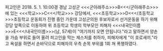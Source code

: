 피고인은 2018. 5. 1. 10:00경 경남 고성군 <<<군아래주소>>>B<<</군아래주소>>>에 있는 <<<학교>>>C<<</학교>>> 강당에서, <<<초등학교>>>D<<</초등학교>>>초등학교 운동회가 진행 중인 가운데 고성군의원 후보자로서 선거운동을 하기 위해 강당 앞쪽으로 이동하여 위 초등학교 학생의 학부모인 피해자 <<<내국인이름>>>E<<</내국인이름>>>(남, 57세)이 "여기까지 오면 안됩니다."라고 말하면서 양손을 가슴 부위로 들어 올려 피고인을 막는 제스처를 취하자, 피해자에게 "이 호로새끼."라고 욕설을 하면서 손바닥으로 피해자의 우측 손목 부위를 1회 쳐 폭행하였다.